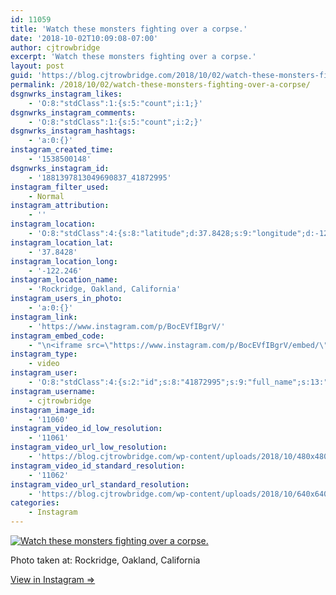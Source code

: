 ```yaml
---
id: 11059
title: 'Watch these monsters fighting over a corpse.'
date: '2018-10-02T10:09:08-07:00'
author: cjtrowbridge
excerpt: 'Watch these monsters fighting over a corpse.'
layout: post
guid: 'https://blog.cjtrowbridge.com/2018/10/02/watch-these-monsters-fighting-over-a-corpse/'
permalink: /2018/10/02/watch-these-monsters-fighting-over-a-corpse/
dsgnwrks_instagram_likes:
    - 'O:8:"stdClass":1:{s:5:"count";i:1;}'
dsgnwrks_instagram_comments:
    - 'O:8:"stdClass":1:{s:5:"count";i:2;}'
dsgnwrks_instagram_hashtags:
    - 'a:0:{}'
instagram_created_time:
    - '1538500148'
dsgnwrks_instagram_id:
    - '1881397813049690837_41872995'
instagram_filter_used:
    - Normal
instagram_attribution:
    - ''
instagram_location:
    - 'O:8:"stdClass":4:{s:8:"latitude";d:37.8428;s:9:"longitude";d:-122.246;s:4:"name";s:30:"Rockridge, Oakland, California";s:2:"id";i:252974983;}'
instagram_location_lat:
    - '37.8428'
instagram_location_long:
    - '-122.246'
instagram_location_name:
    - 'Rockridge, Oakland, California'
instagram_users_in_photo:
    - 'a:0:{}'
instagram_link:
    - 'https://www.instagram.com/p/BocEVfIBgrV/'
instagram_embed_code:
    - "\n<iframe src=\"https://www.instagram.com/p/BocEVfIBgrV/embed/\" width=\"612\" height=\"710\" frameborder=\"0\" scrolling=\"no\" allowtransparency=\"true\" class=\"insta-image-embed\"></iframe>\n"
instagram_type:
    - video
instagram_user:
    - 'O:8:"stdClass":4:{s:2:"id";s:8:"41872995";s:9:"full_name";s:13:"CJ Trowbridge";s:15:"profile_picture";s:141:"https://scontent.cdninstagram.com/vp/f84f0a6bdeca4ac376593587c3ce821c/5C56ED1C/t51.2885-19/s150x150/13724650_1188772791164794_142557231_a.jpg";s:8:"username";s:12:"cjtrowbridge";}'
instagram_username:
    - cjtrowbridge
instagram_image_id:
    - '11060'
instagram_video_id_low_resolution:
    - '11061'
instagram_video_url_low_resolution:
    - 'https://blog.cjtrowbridge.com/wp-content/uploads/2018/10/480x480-video-1538500148.mp4'
instagram_video_id_standard_resolution:
    - '11062'
instagram_video_url_standard_resolution:
    - 'https://blog.cjtrowbridge.com/wp-content/uploads/2018/10/640x640-video-1538500148.mp4'
categories:
    - Instagram
---
```


[![Watch these monsters fighting over a corpse.](https://blog.cjtrowbridge.com/wp-content/uploads/2018/10/1538500148-1-1.jpg)](https://www.instagram.com/p/BocEVfIBgrV/)

Photo taken at: Rockridge, Oakland, California

[View in Instagram ⇒](https://www.instagram.com/p/BocEVfIBgrV/)